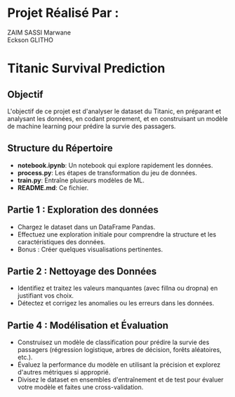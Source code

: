 # Projet Réalisé Par :
 
ZAIM SASSI Marwane<br>
Eckson GLITHO<br>

# Titanic Survival Prediction

## Objectif
L'objectif de ce projet est d'analyser le dataset du Titanic, en préparant et analysant les données, en codant proprement, et en construisant un modèle de machine learning pour prédire la survie des passagers.

## Structure du Répertoire

- **notebook.ipynb**: Un notebook qui explore rapidement les données.
- **process.py**: Les étapes de transformation du jeu de données.
- **train.py**: Entraîne plusieurs modèles de ML.
- **README.md**: Ce fichier.

## Partie 1 : Exploration des données
- Chargez le dataset dans un DataFrame Pandas.
- Effectuez une exploration initiale pour comprendre la structure et les caractéristiques des données.
- Bonus : Créer quelques visualisations pertinentes.

## Partie 2 : Nettoyage des Données
- Identifiez et traitez les valeurs manquantes (avec fillna ou dropna) en justifiant vos choix.
- Détectez et corrigez les anomalies ou les erreurs dans les données.

## Partie 4 : Modélisation et Évaluation
- Construisez un modèle de classification pour prédire la survie des passagers (régression logistique, arbres de décision, forêts aléatoires, etc.).
- Évaluez la performance du modèle en utilisant la précision et explorez d'autres métriques si approprié.
- Divisez le dataset en ensembles d'entraînement et de test pour évaluer votre modèle et faites une cross-validation.
